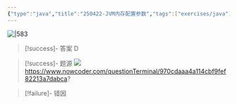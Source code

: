 ```yaml
---
{"type":"java","title":"250422-JVM内存配置参数","tags":["exercises/java"],"author":"codertoro","establish":"2025-04-22","update":"2025-04-22","dg-publish":true,"java":true,"permalink":"/Exercises/Java/250422-JVM内存配置参数/","dgPassFrontmatter":true,"created":"2025-04-22T09:44:02.369+08:00","updated":"2025-04-22T09:49:57.225+08:00"}
---
```


![|583](https://img.codertoro.top/Bucket/Exercises/Java/20250422094823149.png)

> [!success]- 答案
D

> [!success]- 题源
![](https://img.codertoro.top/Bucket/Exercises/Java/20250422094942846.png)
https://www.nowcoder.com/questionTerminal/970cdaaa4a114cbf9fef82213a7dabca?

> [!failure]- 错因


